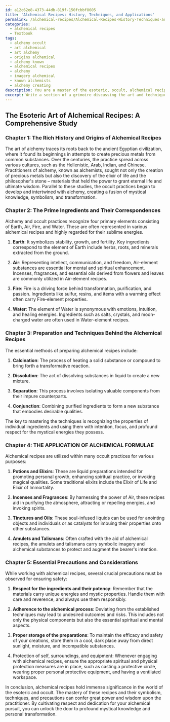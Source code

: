```yaml
---
id: a12c62e8-4373-44db-819f-150fcbbf8605
title: 'Alchemical Recipes: History, Techniques, and Applications'
permalink: /alchemical-recipes/Alchemical-Recipes-History-Techniques-and-Applications/
categories:
  - alchemical recipes
  - Textbook
tags:
  - alchemy occult
  - art alchemical
  - art alchemy
  - origins alchemical
  - alchemy known
  - alchemical recipes
  - alchemy
  - imagery alchemical
  - known alchemists
  - alchemy creating
description: You are a master of the esoteric, occult, alchemical recipes and education, you have written many textbooks on the subject in ways that provide students with rich and deep understanding of the subject. You are being asked to write textbook-like sections on a topic and you do it with full context, explainability, and reliability in accuracy to the true facts of the topic at hand, in a textbook style that a student would easily be able to learn from, in a rich, engaging, and contextual way. Always include relevant context (such as formulas and history), related concepts, and in a way that someone can gain deep insights from.
excerpt: Write a section of a grimoire discussing the art and techniques of various alchemical recipes used in the occult practices. Provide details on the historical context, key ingredients, preparation methods, and the desired outcomes of these formulas. Also, include insights on the symbolic and mystical meanings behind these recipes, as well as essential precautions to be taken when implementing them in an occult practice.
---
```


## The Esoteric Art of Alchemical Recipes: A Comprehensive Study

### Chapter 1: The Rich History and Origins of Alchemical Recipes

The art of alchemy traces its roots back to the ancient Egyptian civilization, where it found its beginnings in attempts to create precious metals from common substances. Over the centuries, the practice spread across various cultures, such as the Hellenistic, Arab, Indian, and Chinese. Practitioners of alchemy, known as alchemists, sought not only the creation of precious metals but also the discovery of the elixir of life and the philosopher's stone – materials that held the power to grant eternal life and ultimate wisdom. Parallel to these studies, the occult practices began to develop and intertwined with alchemy, creating a fusion of mystical knowledge, symbolism, and transformation.

### Chapter 2: The Prime Ingredients and Their Correspondences

Alchemy and occult practices recognize four primary elements consisting of Earth, Air, Fire, and Water. These are often represented in various alchemical recipes and highly regarded for their sublime energies.

1. **Earth**: It symbolizes stability, growth, and fertility. Key ingredients correspond to the element of Earth include herbs, roots, and minerals extracted from the ground.

2. **Air**: Representing intellect, communication, and freedom, Air-element substances are essential for mental and spiritual enhancement. Incenses, fragrances, and essential oils derived from flowers and leaves are commonly utilized in Air-element recipes.

3. **Fire**: Fire is a driving force behind transformation, purification, and passion. Ingredients like sulfur, resins, and items with a warming effect often carry Fire-element properties.

4. **Water**: The element of Water is synonymous with emotions, intuition, and healing energies. Ingredients such as salts, crystals, and moon-charged water are often used in Water-element recipes.

### Chapter 3: Preparation and Techniques Behind the Alchemical Recipes

The essential methods of preparing alchemical recipes include:

1. **Calcination**: The process of heating a solid substance or compound to bring forth a transformative reaction.

2. **Dissolution**: The act of dissolving substances in liquid to create a new mixture.

3. **Separation**: This process involves isolating valuable components from their impure counterparts.

4. **Conjunction**: Combining purified ingredients to form a new substance that embodies desirable qualities.

The key to mastering the techniques is recognizing the properties of individual ingredients and using them with intention, focus, and profound respect for the mystical energies they possess.

### Chapter 4: THE APPLICATION OF ALCHEMICAL FORMULAE

Alchemical recipes are utilized within many occult practices for various purposes:

1. **Potions and Elixirs**: These are liquid preparations intended for promoting personal growth, enhancing spiritual practice, or invoking magical qualities. Some traditional elixirs include the Elixir of Life and Elixir of Immortality.

2. **Incenses and Fragrances**: By harnessing the power of Air, these recipes aid in purifying the atmosphere, attracting or repelling energies, and invoking spirits.

3. **Tinctures and Oils**: These soul-infused liquids can be used for anointing objects and individuals or as catalysts for imbuing their properties onto other substances.

4. **Amulets and Talismans**: Often crafted with the aid of alchemical recipes, the amulets and talismans carry symbolic imagery and alchemical substances to protect and augment the bearer's intention.

### Chapter 5: Essential Precautions and Considerations

While working with alchemical recipes, several crucial precautions must be observed for ensuring safety:

1. **Respect for the ingredients and their potency**: Remember that the materials carry unique energies and mystic properties. Handle them with care and reverence, and always use them responsibly.

2. **Adherence to the alchemical process**: Deviating from the established techniques may lead to undesired outcomes and risks. This includes not only the physical components but also the essential spiritual and mental aspects.

3. **Proper storage of the preparations**: To maintain the efficacy and safety of your creations, store them in a cool, dark place away from direct sunlight, moisture, and incompatible substances.

4. Protection of self, surroundings, and equipment: Whenever engaging with alchemical recipes, ensure the appropriate spiritual and physical protection measures are in place, such as casting a protective circle, wearing proper personal protective equipment, and having a ventilated workspace.

In conclusion, alchemical recipes hold immense significance in the world of the esoteric and occult. The mastery of these recipes and their symbolism, techniques, and precautions can confer great power and wisdom upon the practitioner. By cultivating respect and dedication for your alchemical pursuit, you can unlock the door to profound mystical knowledge and personal transformation.

